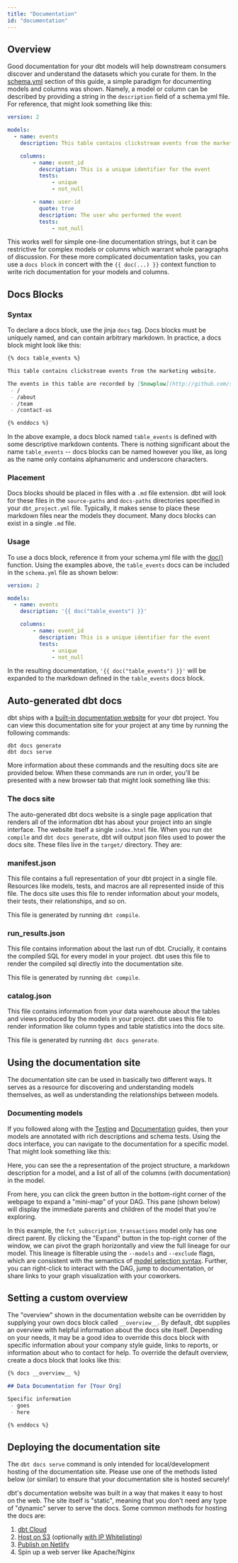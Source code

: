 ```yaml
---
title: "Documentation"
id: "documentation"
---
```


## Overview

Good documentation for your dbt models will help downstream consumers discover and understand the datasets which you curate for them. In the [schema.yml](declaring-properties) section of this guide, a simple paradigm for documenting models and columns was shown. Namely, a model or column can be described by providing a string in the `description` field of a schema.yml file. For reference, that might look something like this:

<File name='schema.yml'>

```yaml
version: 2

models:
  - name: events
    description: This table contains clickstream events from the marketing website

    columns:
        - name: event_id
          description: This is a unique identifier for the event
          tests:
              - unique
              - not_null

        - name: user-id
          quote: true
          description: The user who performed the event
          tests:
              - not_null
```

</File>

This works well for simple one-line documentation strings, but it can be restrictive for complex models or columns which warrant whole paragraphs of discussion. For these more complicated documentation tasks, you can use a `docs block` in concert with the `{{ doc(...) }}` context function to write rich documentation for your models and columns.

## Docs Blocks
### Syntax
To declare a docs block, use the jinja `docs` tag. Docs blocks must be uniquely named, and can contain arbitrary markdown. In practice, a docs block might look like this:

<File name='events.md'>

```markdown
{% docs table_events %}

This table contains clickstream events from the marketing website.

The events in this table are recorded by [Snowplow](http://github.com/snowplow/snowplow) and piped into the warehouse on an hourly basis. The following pages of the marketing site are tracked:
 - /
 - /about
 - /team
 - /contact-us

{% enddocs %}
```

</File>

In the above example, a docs block named `table_events` is defined with some descriptive markdown contents. There is nothing significant about the name `table_events` -- docs blocks can be named however you like, as long as the name only contains alphanumeric and underscore characters.

### Placement
Docs blocks should be placed in files with a `.md` file extension. dbt will look for these files in the `source-paths` and `docs-paths` directories specified in your `dbt_project.yml` file. Typically, it makes sense to place these markdown files near the models they document. Many docs blocks can exist in a single `.md` file.

### Usage
To use a docs block, reference it from your schema.yml file with the [doc()](doc) function. Using the examples above, the `table_events` docs can be included in the `schema.yml` file as shown below:

<File name='schema.yml'>

```yaml
version: 2

models:
  - name: events
    description: '{{ doc("table_events") }}'

    columns:
        - name: event_id
          description: This is a unique identifier for the event
          tests:
              - unique
              - not_null
```

</File>

In the resulting documentation, `'{{ doc("table_events") }}'` will be expanded to the markdown defined in the `table_events` docs block.


## Auto-generated dbt docs

dbt ships with a [built-in documentation website](https://www.getdbt.com/example-documentation/#!/overview) for your dbt project. You can view this documentation site for your project at any time by running the following commands:
```
dbt docs generate
dbt docs serve
```

More information about these commands and the resulting docs site are provided below. When these commands are run in order, you'll be presented with a new browser tab that might look something like this:

<Lightbox src="/img/docs/building-a-dbt-project/testing-and-documentation/5fec8d1-Screen_Shot_2018-08-14_at_6.22.24_PM.png" title="Auto-generated dbt documentation website"/>

### The docs site

The auto-generated dbt docs website is a single page application that renders all of the information dbt has about your project into an single interface. The website itself a single `index.html` file. When you run `dbt compile` and `dbt docs generate`, dbt will output json files used to power the docs site. These files live in the `target/` directory. They are:

### manifest.json
This file contains a full representation of your dbt project in a single file. Resources like models, tests, and macros are all represented inside of this file. The docs site uses this file to render information about your models, their tests, their relationships, and so on.

This file is generated by running `dbt compile`.

### run_results.json
This file contains information about the last run of dbt. Crucially, it contains the compiled SQL for every model in your project. dbt uses this file to render the compiled sql directly into the documentation site.

This file is generated by running `dbt compile`.

### catalog.json
This file contains information from your data warehouse about the tables and views produced by the models in your project. dbt uses this file to render information like column types and table statistics into the docs site.

This file is generated by running `dbt docs generate`.

## Using the documentation site

The documentation site can be used in basically two different ways. It serves as a resource for discovering and understanding models themselves, as well as understanding the relationships between models.

### Documenting models

If you followed along with the [Testing](building-a-dbt-project/tests) and [Documentation](documentation) guides, then your models are annotated with rich descriptions and schema tests. Using the docs interface, you can navigate to the documentation for a specific model. That might look something like this:

<Lightbox src="/img/docs/building-a-dbt-project/testing-and-documentation/f2221dc-Screen_Shot_2018-08-14_at_6.29.55_PM.png" title="Auto-generated documentation for a dbt model"/>

Here, you can see the a representation of the project structure, a markdown description for a model, and a list of all of the columns (with documentation) in the model.

From here, you can click the green button in the bottom-right corner of the webpage to expand a "mini-map" of your DAG. This pane (shown below) will display the immediate parents and children of the model that you're exploring.

<Lightbox src="/img/docs/building-a-dbt-project/testing-and-documentation/ec77c45-Screen_Shot_2018-08-14_at_6.31.56_PM.png" title="Opening the DAG mini-map"/>

In this example, the `fct_subscription_transactions` model only has one direct parent. By clicking the "Expand" button in the top-right corner of the window, we can pivot the graph horizontally and view the full lineage for our model. This lineage is filterable using the `--models` and `--exclude` flags, which are consistent with the semantics of [model selection syntax](model-selection-syntax). Further, you can right-click to interact with the DAG, jump to documentation, or share links to your graph visualization with your coworkers.

<Lightbox src="/img/docs/building-a-dbt-project/testing-and-documentation/ac97fba-Screen_Shot_2018-08-14_at_6.35.14_PM.png" title="The full lineage for a dbt model"/>

## Setting a custom overview

The "overview" shown in the documentation website can be overridden by supplying your own docs block called `__overview__`. By default, dbt supplies an overview with helpful information about the docs site itself. Depending on your needs, it may be a good idea to override this docs block with specific information about your company style guide, links to reports, or information about who to contact for help. To override the default overview, create a docs block that looks like this:

<File name='models/overview.md'>

```markdown
{% docs __overview__ %}

## Data Documentation for [Your Org]

Specific information
 - goes
 - here

{% enddocs %}
```

</File>

## Deploying the documentation site

<Callout type="warning" title="Security">

The `dbt docs serve` command is only intended for local/development hosting of the documentation site. Please use one of the methods listed below (or similar) to ensure that your documentation site is hosted securely!

</Callout>

dbt's documentation website was built in a way that makes it easy to host on the web. The site itself is "static", meaning that you don't need any type of "dynamic" server to serve the docs. Some common methods for hosting the docs are:

1. [dbt Cloud](cloud-generating-documentation)
2. [Host on S3](https://docs.aws.amazon.com/AmazonS3/latest/dev/WebsiteHosting.html) (optionally [with IP Whitelisting](https://docs.aws.amazon.com/AmazonS3/latest/dev/example-bucket-policies.html#example-bucket-policies-use-case-3))
3. [Publish on Netlify](https://discourse.getdbt.com/t/publishing-dbt-docs-to-netlify/121)
4. Spin up a web server like Apache/Nginx
